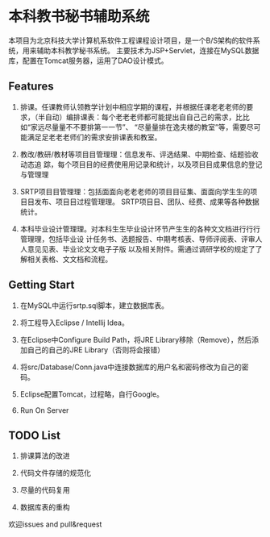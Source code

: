 # 本科教书秘书辅助系统

本项目为北京科技大学计算机系软件工程课程设计项目，是一个B/S架构的软件系统，用来辅助本科教学秘书系统。
主要技术为JSP+Servlet，连接在MySQL数据库，配置在Tomcat服务器，运用了DAO设计模式。

## Features

1. 排课。任课教师认领教学计划中相应学期的课程，并根据任课⽼老老师的要求，（半⾃动）编排课表：每个⽼老老师都可能提出⾃自⼰己的需求，⽐比如“家远尽量量不不要排第⼀一节”、 “尽量量排在逸夫楼的教室”等，需要尽可能满⾜足⽼老老师们的需求安排课表和教室。

2. 教改/教研/教材等项⽬目管理理：信息发布、评选结果、中期检查、结题验收动态追 踪，每个项⽬目的经费使⽤用记录和统计，以及项⽬目成果信息的登记与管理理

3. SRTP项⽬目管理理：包括⾯面向⽼老老师的项⽬目征集、⾯面向学⽣生的项⽬目发布、项⽬目过程管理理。 SRTP项⽬目、团队、经费、成果等各种数据统计。

4. 本科毕业设计管理理。对本科⽣生毕业设计环节产⽣生的各种⽂文档进⾏行行管理理，包括毕业设 计任务书、选题报告、中期考核表、导师评阅表、评审⼈人意⻅见表、毕业论⽂文电⼦子版 以及相关附件。需通过调研学校的规定了了解相关表格、⽂文档和流程。


## Getting Start

1. 在MySQL中运行srtp.sql脚本，建立数据库表。

2. 将工程导入Eclipse / Intellij Idea。

3. 在Eclipse中Configure Build Path，将JRE Library移除（Remove），然后添加自己的自己的JRE Library（否则将会报错）

4. 将src/Database/Conn.java中连接数据库的用户名和密码修改为自己的密码。

5. Eclipse配置Tomcat，过程略，自行Google。

6. Run On Server

## TODO List

1. 排课算法的改进

2. 代码文件存储的规范化

3. 尽量的代码复用

4. 数据库表的重构

欢迎issues and pull&request